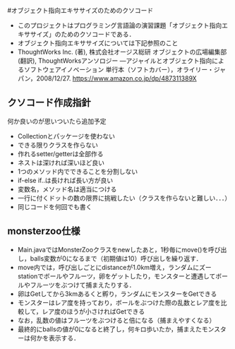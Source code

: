 
#オブジェクト指向エキササイズのためのクソコード
- このプロジェクトはプログラミング言語論の演習課題「オブジェクト指向エキササイズ」のためのクソコードである．
- オブジェクト指向エキササイズについては下記参照のこと
 - ThoughtWorks Inc. (著), 株式会社オージス総研 オブジェクトの広場編集部 (翻訳), ThoughtWorksアンソロジー ―アジャイルとオブジェクト指向によるソフトウェアイノベーション 単行本（ソフトカバー），オライリー・ジャパン，2008/12/27. https://www.amazon.co.jp/dp/487311389X


## クソコード作成指針
何か良いのが思いついたら追加予定
- Collectionとパッケージを使わない
- できる限りクラスを作らない
- 作れるsetter/getterは全部作る
- ネストは深ければ深いほど良い
- 1つのメソッド内でできることを分割しない
- if-else if..は長ければ長い方が良い
- 変数名，メソッド名は適当につける
- 一行に付くドットの数の限界に挑戦したい（クラスを作らないと難しい．．．）
- 同じコードを何回でも書く

## monsterzoo仕様
- Main.javaではMonsterZooクラスをnewしたあと，1秒毎にmove()を呼び出し，balls変数が0になるまで（初期値は10）呼び出しを繰り返す．
- move内では，呼び出しごとにdistanceが1.0km増え，ランダムにズーstationでボールやフルーツ，卵をゲットしたり，モンスターと遭遇してボールやフルーツをぶつけて捕まえたりする．
- 卵はGetしてから3kmあるくと孵り，ランダムにモンスターをGetできる
- モンスターはレア度を持っており，ボールをぶつけた際の乱数とレア度を比較して，レア度のほうが小さければGetできる
 - なお，乱数の値はフルーツをぶつけると倍になる（捕まえやすくなる）
- 最終的にballsの値が0になると終了し，何キロ歩いたか，捕まえたモンスターは何かを表示する．
